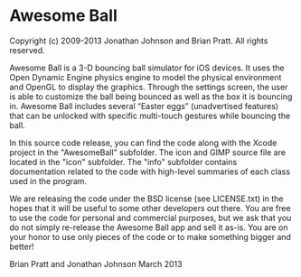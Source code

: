 Awesome Ball
===========
Copyright (c) 2009-2013 Jonathan Johnson and Brian Pratt.
All rights reserved.

Awesome Ball is a 3-D bouncing ball simulator for iOS devices. It uses the Open Dynamic Engine physics engine to model the physical environment and OpenGL to display the graphics. Through the settings screen, the user is able to customize the ball being bounced as well as the box it is bouncing in. Awesome Ball includes several “Easter eggs” (unadvertised features) that can be unlocked with specific multi-touch gestures while bouncing the ball.

In this source code release, you can find the code along with the Xcode project in the "AwesomeBall" subfolder.
The icon and GIMP source file are located in the "icon" subfolder.
The "info" subfolder contains documentation related to the code with high-level summaries of each class used in the program.

We are releasing the code under the BSD license (see LICENSE.txt) in the hopes that it will be useful to some other developers out there. You are free to use the code for personal and commercial purposes, but we ask that you do not simply re-release the Awesome Ball app and sell it as-is. You are on your honor to use only pieces of the code or to make something bigger and better!

Brian Pratt and Jonathan Johnson
March 2013
